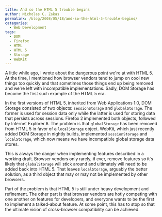```yaml
---
title: And so the HTML 5 trouble begins
author: Nicholas C. Zakas
permalink: /blog/2008/05/18/and-so-the-html-5-trouble-begins/
categories:
  - Web Development
tags:
  - DOM
  - Firefox
  - HTML
  - HTML 5
  - Storage
  - WebKit
---
```

A little while ago, I wrote about <a title="The Web could be heading for another dark age" rel="internal" href="{{site.url}}/blog/2008/3/31/the_web_could_be_heading_for_another_dark_age">the dangerous point</a> we're at with <a title="HTML 5" rel="external" href="http://www.w3.org/html/wg/html5/">HTML 5</a>. At the time, I mentioned how browser vendors tend to jump on cool new things too quickly and that sometimes those things end up being removed and we're left with incompatible implementations. Sadly, DOM Storage has become the first such example of the HTML 5 era.

In the first versions of HTML 5, inherited from Web Applications 1.0, DOM Storage consisted of two objects: `sessionStorage` and `globalStorage`. The former is used for session data only while the latter is used for storing data that persists across sessions. Firefox 2 implemented both objects, followed by Internet Explorer 8. The problem is that `globalStorage` has been removed from HTML 5 in favor of a `localStorage` object. WebKit, which just recently added DOM Storage in nightly builds, implemented `sessionStorage` and `localStorage`, which now means we have incompatible global storage data stores.

This is always the danger when implementing features described in a working draft. Browser vendors only rarely, if ever, remove features so it's likely that `globalStorage` will stick around and ultimately will need to be added back into HTML 5. That leaves `localStorage`, arguably the better solution, as a third object that may or may not be implemented by other browsers.

Part of the problem is that HTML 5 is still under heavy development and refinement. The other part is that browser vendors are hotly competing with one another on features for developers, and everyone wants to be the first to implement a talked-about feature. At some point, this has to stop so that the ultimate vision of cross-browser compatibility can be achieved.
